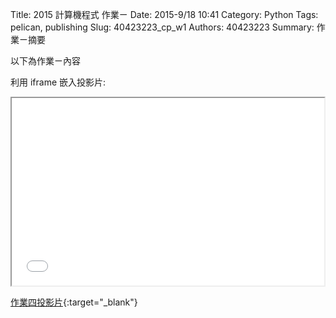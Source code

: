 Title: 2015 計算機程式 作業ㄧ
Date: 2015-9/18 10:41
Category: Python
Tags: pelican, publishing
Slug: 40423223_cp_w1
Authors: 40423223
Summary: 作業ㄧ摘要

以下為作業ㄧ內容

利用 iframe 嵌入投影片:

<iframe src="40423223_cp_w1_p.html" width="500" height="300"></iframe>

[作業四投影片](40423223_cp_w1_p.html){:target="_blank"}
